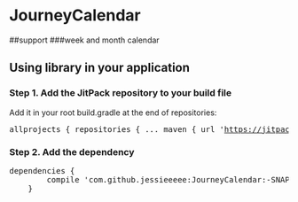 # JourneyCalendar
##support 
###week and month calendar
## Using library in your application
### Step 1. Add the JitPack repository to your build file
Add it in your root build.gradle at the end of repositories:
	<pre>
	allprojects {
		repositories {
			...
			maven { url 'https://jitpack.io' }
		}
	}
	</pre>
### Step 2. Add the dependency
<pre>
dependencies {
        compile 'com.github.jessieeeee:JourneyCalendar:-SNAPSHOT'
	}
</pre>